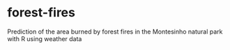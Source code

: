 # forest-fires
Prediction of the area burned by forest fires in the Montesinho natural park with R using weather data
